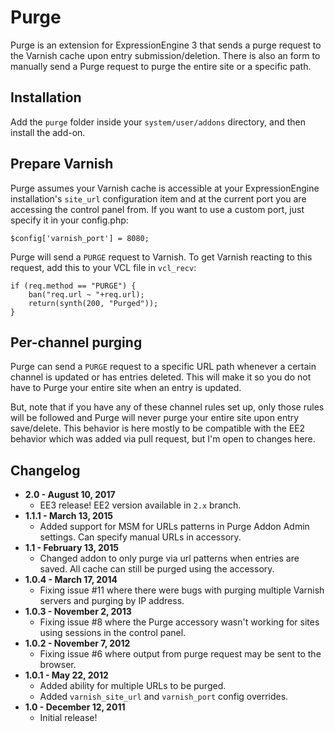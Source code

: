 # Purge

Purge is an extension for ExpressionEngine 3 that sends a purge request to the Varnish cache upon entry submission/deletion. There is also an form to manually send a Purge request to purge the entire site or a specific path.

## Installation

Add the `purge` folder inside your `system/user/addons` directory, and then install the add-on.

## Prepare Varnish

Purge assumes your Varnish cache is accessible at your ExpressionEngine installation's `site_url` configuration item and at the current port you are accessing the control panel from. If you want to use a custom port, just specify it in your config.php:

	$config['varnish_port'] = 8080;

Purge will send a `PURGE` request to Varnish. To get Varnish reacting to this request, add this to your VCL file in `vcl_recv`:

	if (req.method == "PURGE") {
		ban("req.url ~ "+req.url);
		return(synth(200, "Purged"));
	}

## Per-channel purging

Purge can send a `PURGE` request to a specific URL path whenever a certain channel is updated or has entries deleted. This will make it so you do not have to Purge your entire site when an entry is updated.

But, note that if you have any of these channel rules set up, only those rules will be followed and Purge will never purge your entire site upon entry save/delete. This behavior is here mostly to be compatible with the EE2 behavior which was added via pull request, but I'm open to changes here.

## Changelog

* **2.0 - August 10, 2017**
	* EE3 release! EE2 version available in `2.x` branch.
* **1.1.1 - March 13, 2015**
	* Added support for MSM for URLs patterns in Purge Addon Admin settings. Can specify manual URLs in accessory.
* **1.1 - February 13, 2015**
	* Changed addon to only purge via url patterns when entries are saved. All cache can still be purged using the accessory.
* **1.0.4 - March 17, 2014**
	* Fixing issue #11 where there were bugs with purging multiple Varnish servers and purging by IP address.
* **1.0.3 - November 2, 2013**
	* Fixing issue #8 where the Purge accessory wasn't working for sites using sessions in the control panel.
* **1.0.2 - November 7, 2012**
	* Fixing issue #6 where output from purge request may be sent to the browser.
* **1.0.1 - May 22, 2012**
	* Added ability for multiple URLs to be purged.
	* Added ``varnish_site_url`` and ``varnish_port`` config overrides.
* **1.0 - December 12, 2011**
	* Initial release!
